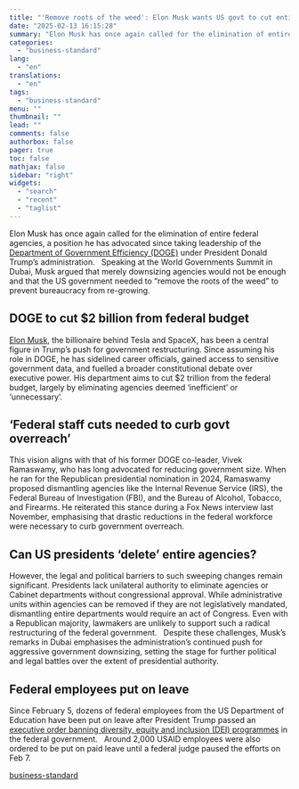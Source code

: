 ```yaml
---
title: "'Remove roots of the weed': Elon Musk wants US govt to cut entire agencies"
date: "2025-02-13 16:15:28"
summary: "Elon Musk has once again called for the elimination of entire federal agencies, a position he has advocated since taking leadership of the Department of Government Efficiency (DOGE) under President Donald Trump’s administration. Speaking at the World Governments Summit in Dubai, Musk argued that merely downsizing agencies would not be..."
categories:
  - "business-standard"
lang:
  - "en"
translations:
  - "en"
tags:
  - "business-standard"
menu: ""
thumbnail: ""
lead: ""
comments: false
authorbox: false
pager: true
toc: false
mathjax: false
sidebar: "right"
widgets:
  - "search"
  - "recent"
  - "taglist"
---
```


Elon Musk has once again called for the elimination of entire federal agencies, a position he has advocated since taking leadership of the [Department of Government Efficiency (DOGE)](https://www.business-standard.com/world-news/what-is-doge-and-why-is-elon-musk-interested-in-the-trump-administration-124111300772_1.html) under President Donald Trump’s administration.
 
Speaking at the World Governments Summit in Dubai, Musk argued that merely downsizing agencies would not be enough and that the US government needed to “remove the roots of the weed” to prevent bureaucracy from re-growing.
 

DOGE to cut $2 billion from federal budget
------------------------------------------

[Elon Musk](https://www.business-standard.com/about/who-is-elon-musk), the billionaire behind Tesla and SpaceX, has been a central figure in Trump’s push for government restructuring. Since assuming his role in DOGE, he has sidelined career officials, gained access to sensitive government data, and fuelled a broader constitutional debate over executive power. His department aims to cut $2 trillion from the federal budget, largely by eliminating agencies deemed ‘inefficient’ or ‘unnecessary’. 
 

‘Federal staff cuts needed to curb govt overreach’
--------------------------------------------------

This vision aligns with that of his former DOGE co-leader, Vivek Ramaswamy, who has long advocated for reducing government size. When he ran for the Republican presidential nomination in 2024, Ramaswamy proposed dismantling agencies like the Internal Revenue Service (IRS), the Federal Bureau of Investigation (FBI), and the Bureau of Alcohol, Tobacco, and Firearms. He reiterated this stance during a Fox News interview last November, emphasising that drastic reductions in the federal workforce were necessary to curb government overreach.
 

Can US presidents ‘delete’ entire agencies?
-------------------------------------------

However, the legal and political barriers to such sweeping changes remain significant. Presidents lack unilateral authority to eliminate agencies or Cabinet departments without congressional approval. While administrative units within agencies can be removed if they are not legislatively mandated, dismantling entire departments would require an act of Congress. Even with a Republican majority, lawmakers are unlikely to support such a radical restructuring of the federal government.
 
Despite these challenges, Musk’s remarks in Dubai emphasises the administration’s continued push for aggressive government downsizing, setting the stage for further political and legal battles over the extent of presidential authority.
 

Federal employees put on leave
------------------------------

Since February 5, dozens of federal employees from the US Department of Education have been put on leave after President Trump passed an [executive order banning diversity, equity and inclusion (DEI) programmes](https://www.business-standard.com/world-news/what-is-dei-programme-the-practice-trump-is-trying-to-dismantle-125013100287_1.html) in the federal government.
 
Around 2,000 USAID employees were also ordered to be put on paid leave until a federal judge paused the efforts on Feb 7.

[business-standard](https://www.business-standard.com/world-news/elon-musk-doge-federal-agency-cuts-trump-administration-2025-125021300778_1.html)
